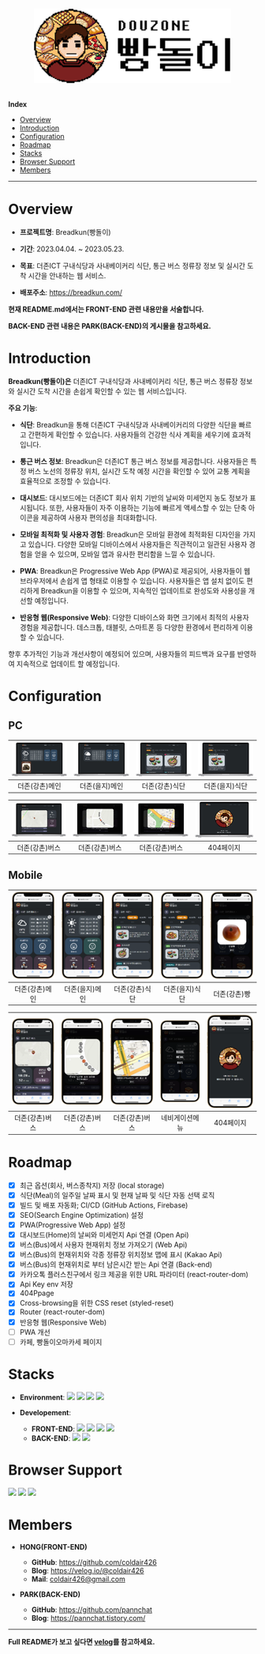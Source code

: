<br/>
<div align = "center"><img src="./public/logo/breadkunLogoLightMode.png" alt="breadkun logo" width="400px"></div>
<br/>
<!-- Index -->

**Index**

<ul>
    <li><a href="#overview">Overview</a></li>
    <li><a href="#introduction">Introduction</a></li>
    <li><a href="#configuration">Configuration</a></li>
    <li><a href="#roadmap">Roadmap</a></li>
    <li><a href="#stacks">Stacks</a></li>
   <li><a href="#browser-support">Browser Support</a></li>
   <li><a href="#members">Members</a></li>
</ul>

---

# Overview

- **프로젝트명**: Breadkun(빵돌이)

- **기간**: 2023.04.04. ~ 2023.05.23.

- **목표**: 더존ICT 구내식당과 사내베이커리 식단, 통근 버스 정류장 정보 및 실시간 도착 시간을 안내하는 웹 서비스.

- **배포주소**: https://breadkun.com/

**현재 README.md에서는 FRONT-END 관련 내용만을 서술합니다.**

**BACK-END 관련 내용은 PARK(BACK-END)의 게시물을 참고하세요.**

# Introduction

**Breadkun(빵돌이)은** 더존ICT 구내식당과 사내베이커리 식단, 통근 버스 정류장 정보와 실시간 도착 시간을 손쉽게 확인할 수 있는 웹 서비스입니다.

**주요 기능**:

- **식단**: Breadkun을 통해 더존ICT 구내식당과 사내베이커리의 다양한 식단을 빠르고 간편하게 확인할 수 있습니다. 사용자들의 건강한 식사 계획을 세우기에 효과적입니다.

- **통근 버스 정보**: Breadkun은 더존ICT 통근 버스 정보를 제공합니다. 사용자들은 특정 버스 노선의 정류장 위치, 실시간 도착 예정 시간을 확인할 수 있어 교통 계획을 효율적으로 조정할 수 있습니다.

- **대시보드**: 대시보드에는 더존ICT 회사 위치 기반의 날씨와 미세먼지 농도 정보가 표시됩니다. 또한, 사용자들이 자주 이용하는 기능에 빠르게 액세스할 수 있는 단축 아이콘을 제공하여 사용자 편의성을 최대화합니다.

- **모바일 최적화 및 사용자 경험**: Breadkun은 모바일 환경에 최적화된 디자인을 가지고 있습니다. 다양한 모바일 디바이스에서 사용자들은 직관적이고 일관된 사용자 경험을 얻을 수 있으며, 모바일 앱과 유사한 편리함을 느낄 수 있습니다.

- **PWA**: Breadkun은 Progressive Web App (PWA)로 제공되어, 사용자들이 웹 브라우저에서 손쉽게 앱 형태로 이용할 수 있습니다. 사용자들은 앱 설치 없이도 편리하게 Breadkun을 이용할 수 있으며, 지속적인 업데이트로 완성도와 사용성을 개선할 예정입니다.

- **반응형 웹(Responsive Web)**: 다양한 디바이스와 화면 크기에서 최적의 사용자 경험을 제공합니다. 데스크톱, 태블릿, 스마트폰 등 다양한 환경에서 편리하게 이용할 수 있습니다.

향후 추가적인 기능과 개선사항이 예정되어 있으며, 사용자들의 피드백과 요구를 반영하여 지속적으로 업데이트 할 예정입니다.

# Configuration

## PC

| <img src="./readmeImgs/pc_k_main.webp" alt="더존(강촌)메인"> | <img src="./readmeImgs/pc_u_main.webp" alt="더존(을지)메인"> | <img src="./readmeImgs/pc_k_meal.webp" alt="더존(강촌)식단"> | <img src="./readmeImgs/pc_u_meal.webp" alt="더존(을지)식단"> |
| :----------------------------------------------------------: | :----------------------------------------------------------: | :----------------------------------------------------------: | :----------------------------------------------------------: |
|                        더존(강촌)메인                        |                        더존(을지)메인                        |                        더존(강촌)식단                        |                        더존(을지)식단                        |

| <img src="./readmeImgs/pc_k_bus.webp" alt="더존(강촌)버스"> | <img src="./readmeImgs/pc_k_bus-detail.webp" alt="더존(강촌)버스"> | <img src="./readmeImgs/pc_k_bus-detail2.webp" alt="더존(강촌)버스"> | <img src="./readmeImgs/pc_404page.webp" alt="404페이지"> |
| :---------------------------------------------------------: | :----------------------------------------------------------------: | :-----------------------------------------------------------------: | :------------------------------------------------------: |
|                       더존(강촌)버스                        |                           더존(강촌)버스                           |                           더존(강촌)버스                            |                        404페이지                         |

## Mobile

| <img src="./readmeImgs/k_main.webp" alt="더존(강촌)메인"> | <img src="./readmeImgs/u_main.webp" alt="더존(을지)메인"> | <img src="./readmeImgs/k_meal.webp" alt="더존(강촌)식단"> | <img src="./readmeImgs/u_meal.webp" alt="더존(을지)식단"> | <img src="./readmeImgs/k_bread.webp" alt="더존(강촌)빵"> |
| :-------------------------------------------------------: | :-------------------------------------------------------: | :-------------------------------------------------------: | :-------------------------------------------------------: | :------------------------------------------------------: |
|                      더존(강촌)메인                       |                      더존(을지)메인                       |                      더존(강촌)식단                       |                      더존(을지)식단                       |                       더존(강촌)빵                       |

| <img src="./readmeImgs/k_bus.webp" alt="더존(강촌)버스"> | <img src="./readmeImgs/k_bus-detail.webp" alt="더존(강촌)버스"> | <img src="./readmeImgs/k_bus-detail2.webp" alt="더존(강촌)버스"> | <img src="./readmeImgs/nav-menu.webp" alt="네비게이션메뉴"> | <img src="./readmeImgs/404page.webp" alt="404page"> |
| :------------------------------------------------------: | :-------------------------------------------------------------: | :--------------------------------------------------------------: | :---------------------------------------------------------: | :-------------------------------------------------: |
|                      더존(강촌)버스                      |                         더존(강촌)버스                          |                          더존(강촌)버스                          |                       네비게이션메뉴                        |                      404페이지                      |

# Roadmap

- [x] 최근 옵션(회사, 버스종착지) 저장 (local storage)
- [x] 식단(Meal)의 일주일 날짜 표시 및 현재 날짜 및 식단 자동 선택 로직
- [x] 빌드 및 배포 자동화; CI/CD (GitHub Actions, Firebase)
- [x] SEO(Search Engine Optimization) 설정
- [x] PWA(Progressive Web App) 설정
- [x] 대시보드(Home)의 날씨와 미세먼지 Api 연결 (Open Api)
- [x] 버스(Bus)에서 사용자 현재위치 정보 가져오기 (Web Api)
- [x] 버스(Bus)의 현재위치와 각종 정류장 위치정보 맵에 표시 (Kakao Api)
- [x] 버스(Bus)의 현재위치로 부터 남은시간 받는 Api 연결 (Back-end)
- [x] 카카오톡 플러스친구에서 링크 제공을 위한 URL 파라미터 (react-router-dom)
- [x] Api Key env 저장
- [x] 404Ppage
- [x] Cross-browsing을 위한 CSS reset (styled-reset)
- [x] Router (react-router-dom)
- [x] 반응형 웹(Responsive Web)
- [ ] PWA 개선
- [ ] 카페, 빵돌이오마카세 페이지

# Stacks

- **Environment**: <img src = "https://img.shields.io/badge/VSCode-007ACC?logo=visual studio code" > <img src = "https://img.shields.io/badge/Git-F05032?logo=git&logoColor=white" > <img src = "https://img.shields.io/badge/GitHub-181717?logo=github" > <img src = "https://img.shields.io/badge/Firebase-FFCA28?logo=Firebase&logoColor=white" >

- **Developement**:
  - **FRONT-END**: <img src = "https://img.shields.io/badge/React-61DAFB?logo=react&logoColor=white" > <img src = "https://img.shields.io/badge/TypeScript-3178C6?logo=TypeScript&logoColor=white" > <img src = "https://img.shields.io/badge/SASS-CC6699?logo=SASS&logoColor=white" > <img src = "https://img.shields.io/badge/CSSModules-000000?logo=cssmodules&logoColor=white" >
  - **BACK-END**: <img src = "https://img.shields.io/badge/Python-3776AB?logo=python&logoColor=white" > <img src = "https://img.shields.io/badge/Django-092E20?logo=django&logoColor=white" >

# Browser Support

<img src = "https://img.shields.io/badge/AppleSafari-000000?logo=safari&logoColor=white" > <img src = "https://img.shields.io/badge/GoogleChrome-4285F4?logo=googlechrome&logoColor=white" > <img src = "https://img.shields.io/badge/MicrosoftEdge-0078D7?logo=microsoftedge&logoColor=white" >

# Members

- **HONG(FRONT-END)**

  - **GitHub**: https://github.com/coldair426
  - **Blog**: https://velog.io/@coldair426
  - **Mail**: coldair426@gmail.com

- **PARK(BACK-END)**
  - **GitHub**: https://github.com/pannchat
  - **Blog**: https://pannchat.tistory.com/

---

**Full README가 보고 싶다면 [velog](https://velog.io/@coldair426/series/breadkun)를 참고하세요.**

